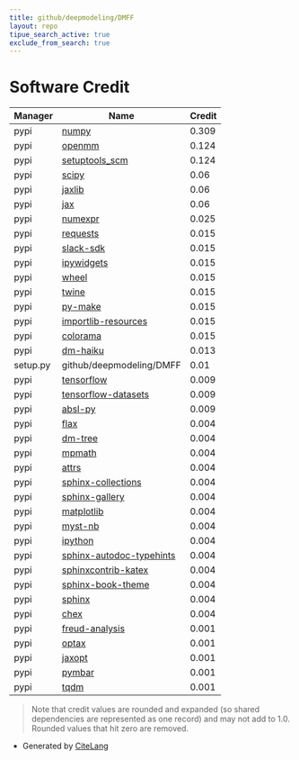 ```yaml
---
title: github/deepmodeling/DMFF
layout: repo
tipue_search_active: true
exclude_from_search: true
---
```

# Software Credit

|Manager|Name|Credit|
|-------|----|------|
|pypi|[numpy](https://www.numpy.org)|0.309|
|pypi|[openmm](https://github.com/rmcgibbo/openmm-cmd)|0.124|
|pypi|[setuptools_scm](https://github.com/pypa/setuptools_scm/)|0.124|
|pypi|[scipy](https://www.scipy.org)|0.06|
|pypi|[jaxlib](https://pypi.org/project/jaxlib)|0.06|
|pypi|[jax](https://pypi.org/project/jax)|0.06|
|pypi|[numexpr](https://pypi.org/project/numexpr)|0.025|
|pypi|[requests](https://pypi.org/project/requests)|0.015|
|pypi|[slack-sdk](https://pypi.org/project/slack-sdk)|0.015|
|pypi|[ipywidgets](https://pypi.org/project/ipywidgets)|0.015|
|pypi|[wheel](https://pypi.org/project/wheel)|0.015|
|pypi|[twine](https://pypi.org/project/twine)|0.015|
|pypi|[py-make](https://pypi.org/project/py-make)|0.015|
|pypi|[importlib-resources](https://pypi.org/project/importlib-resources)|0.015|
|pypi|[colorama](https://pypi.org/project/colorama)|0.015|
|pypi|[dm-haiku](https://github.com/deepmind/dm-haiku)|0.013|
|setup.py|github/deepmodeling/DMFF|0.01|
|pypi|[tensorflow](https://pypi.org/project/tensorflow)|0.009|
|pypi|[tensorflow-datasets](https://pypi.org/project/tensorflow-datasets)|0.009|
|pypi|[absl-py](https://pypi.org/project/absl-py)|0.009|
|pypi|[flax](https://github.com/google/flax)|0.004|
|pypi|[dm-tree](https://github.com/deepmind/tree)|0.004|
|pypi|[mpmath](https://pypi.org/project/mpmath)|0.004|
|pypi|[attrs](https://pypi.org/project/attrs)|0.004|
|pypi|[sphinx-collections](https://pypi.org/project/sphinx-collections)|0.004|
|pypi|[sphinx-gallery](https://pypi.org/project/sphinx-gallery)|0.004|
|pypi|[matplotlib](https://pypi.org/project/matplotlib)|0.004|
|pypi|[myst-nb](https://pypi.org/project/myst-nb)|0.004|
|pypi|[ipython](https://pypi.org/project/ipython)|0.004|
|pypi|[sphinx-autodoc-typehints](https://pypi.org/project/sphinx-autodoc-typehints)|0.004|
|pypi|[sphinxcontrib-katex](https://pypi.org/project/sphinxcontrib-katex)|0.004|
|pypi|[sphinx-book-theme](https://pypi.org/project/sphinx-book-theme)|0.004|
|pypi|[sphinx](https://pypi.org/project/sphinx)|0.004|
|pypi|[chex](https://pypi.org/project/chex)|0.004|
|pypi|[freud-analysis](https://github.com/glotzerlab/freud)|0.001|
|pypi|[optax](https://github.com/deepmind/optax)|0.001|
|pypi|[jaxopt](https://github.com/google/jaxopt)|0.001|
|pypi|[pymbar](http://github.com/choderalab/pymbar)|0.001|
|pypi|[tqdm](https://tqdm.github.io)|0.001|


> Note that credit values are rounded and expanded (so shared dependencies are represented as one record) and may not add to 1.0. Rounded values that hit zero are removed.


- Generated by [CiteLang](https://github.com/vsoch/citelang)
